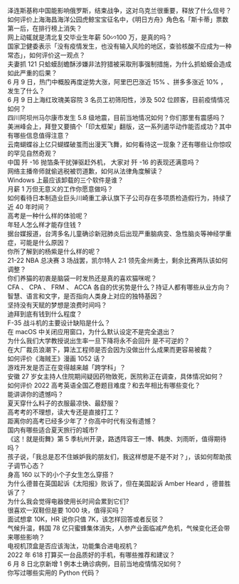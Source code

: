 泽连斯基称中国能影响俄罗斯，结束战争，这对乌克兰很重要，释放了什么信号？  
如何评价上海海昌海洋公园虎鲸宝宝征名中，《明日方舟》角色名「斯卡蒂」票数第一后，在排行榜上消失？  
网上动辄就是清北复交毕业生年薪 50∽100 万，是真的吗？  
国家卫健委表示「没有疫情发生，也没有输入风险的地区，查验核酸不应成为一种常态」，如何评价这一观点？  
夫妻抓 121 只蛤蟆刮蟾酥涉嫌非法狩猎被采取刑事强制措施，为什么抓蛤蟆会造成如此严重的后果？  
6 月 9 日，热门中概股再度逆势大涨，阿里巴巴涨近 15% 、拼多多涨近 10% ，发生了什么？  
6 月 9 日上海红玫瑰美容院 3 名员工初筛阳性，涉及 502 位顾客，目前疫情情况如何？  
四川阿坝州马尔康市发生 5.8 级地震，目前当地情况如何？你们那里有震感吗？  
美洲峰会上，拜登又要搞个「印太框架」翻版，这一系列遏华动作能否成功？其中有哪些信息值得注意？  
云南蝴蝶谷上亿只蝴蝶破茧而出漫天飞舞，如何看待这一现象？还有哪些让你惊叹的罕见自然奇观？  
中国 歼 -16 抛箔条干扰弹驱赶外机， 大家对 歼 -16 的表现还满意吗？  
网络主播帝师就偷逃税被罚道歉，如何从法律角度解读？  
Windows 上最应该卸载的三个软件是谁？  
月薪 1 万但无意义的工作你愿意做吗？  
如何看待日本制造业巨头川崎重工承认旗下子公司存在多项质检造假行为，持续了近 40 年时间？  
高考是一种什么样的体验呢？  
年轻人怎么样才能存住钱 ?  
据台媒报道，台湾多名儿童确诊新冠肺炎后出现严重脑病变、急性脑炎等神经学重症，可能是什么原因？  
你所了解到的杨紫是什么样的呢？  
21-22 NBA 总决赛 3 场战罢，凯尔特人 2:1 领先金州勇士，剩余比赛两队该如何调整？  
你们养猫的初衷是脑袋一时发热还是真的喜欢猫咪呢？  
CFA 、 CPA 、 FRM 、 ACCA 各自的优劣势是什么？持证人都有哪些从业方向？  
智慧、语言和文字，是否指向人类身上对应的独特基因？  
坚持没有天赋的梦想是浪费时间吗？  
迪拜到底有钱到什么程度？  
F-35 战斗机的主要设计缺陷是什么？  
在 macOS 中关闭应用窗口，为什么默认设定不是完全退出？  
为什么我们大学教授说出生率一旦下降将永不会回升 是不可逆的？  
在大厂裁员浪潮下，算法工程师是否会因为没做出什么成果而更容易被裁？  
如何评价《海贼王》漫画 1052 话？  
游戏开发是否正在变得越来越「跨学科」？  
安徽 27 岁女主持人住院期间疑因药物致死，医院称正在调查，具体情况如何？  
如何评价 2022 高考英语全国乙卷题目难度？和去年相比有哪些变化？  
能讲讲你的遗憾吗？  
夏天穿什么料子的衣服最凉快、最舒服？  
高考考的不理想，读大专还是直接打工？  
距离你的高考已经多少年了？你高中时代有没有遗憾？  
国内有哪些适合夏天旅行的城市?  
《这！就是街舞》第 5 季杭州开录，路透阵容王一博、韩庚、刘雨昕，值得期待吗？  
孩子说，「我总是忍不住嫉妒我的朋友们，我这样想是不是不对？」，该如何帮助孩子调节心态？  
身高 160 以下的小个子女生怎么穿搭？  
为什么德普在英国起诉《太阳报》败诉了，但在美国起诉 Amber Heard ，德普胜诉了？  
为什么我会觉得电器使用长时间会累到它们?  
很喜欢一双鞋但是要 1000 块，值得买吗？  
面试想拿 10K，HR 说你只值 7K，该怎样回答或者反驳？  
气候升温，韩国 78 亿只蜜蜂集体消失，人参产业面临减产危机，气候变化还会带来哪些影响？  
电视机顶盒是否应该淘汰，功能集合进电视机？  
2022 年 618 打算买一台品质好的手机，有哪些推荐和建议？  
6 月 8 日北京新增 1 例本土确诊病例，目前当地疫情情况如何？  
你写过哪些实用的 Python 代码？  
